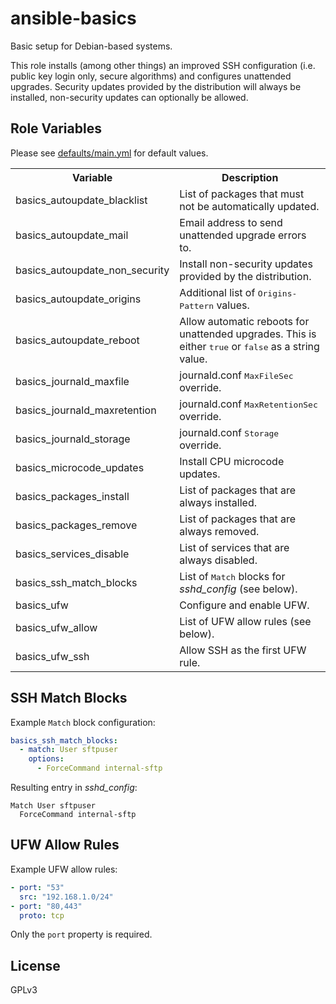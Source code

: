 ansible-basics
==============

Basic setup for Debian-based systems.

This role installs (among other things) an improved SSH configuration
(i.e. public key login only, secure algorithms) and configures unattended
upgrades. Security updates provided by the distribution will always be
installed, non-security updates can optionally be allowed.

Role Variables
--------------

Please see [defaults/main.yml](defaults/main.yml) for default values.

<table>
<tr>
  <th>Variable</th>
  <th>Description</th>
</tr>
<tr>
  <td>basics_autoupdate_blacklist</td>
  <td>List of packages that must not be automatically updated.</td>
</tr>
<tr>
  <td>basics_autoupdate_mail</td>
  <td>Email address to send unattended upgrade errors to.</td>
</tr>
<tr>
  <td>basics_autoupdate_non_security</td>
  <td>Install non-security updates provided by the distribution.</td>
</tr>
<tr>
  <td>basics_autoupdate_origins</td>
  <td>Additional list of <tt>Origins-Pattern</tt> values.</td>
</tr>
<tr>
  <td>basics_autoupdate_reboot</td>
  <td>
    Allow automatic reboots for unattended upgrades.
    This is either <tt>true</tt> or <tt>false</tt> as a string value.
  </td>
</tr>
<tr>
  <td>basics_journald_maxfile</td>
  <td>journald.conf <tt>MaxFileSec</tt> override.</td>
</tr>
<tr>
  <td>basics_journald_maxretention</td>
  <td>journald.conf <tt>MaxRetentionSec</tt> override.</td>
</tr>
<tr>
  <td>basics_journald_storage</td>
  <td>journald.conf <tt>Storage</tt> override.</td>
</tr>
<tr>
  <td>basics_microcode_updates</td>
  <td>Install CPU microcode updates.</td>
</tr>
<tr>
  <td>basics_packages_install</td>
  <td>List of packages that are always installed.</td>
</tr>
<tr>
  <td>basics_packages_remove</td>
  <td>List of packages that are always removed.</td>
</tr>
<tr>
  <td>basics_services_disable</td>
  <td>List of services that are always disabled.</td>
</tr>
<tr>
  <td>basics_ssh_match_blocks</td>
  <td>List of <tt>Match</tt> blocks for <i>sshd_config</i> (see below).</td>
</tr>
<tr>
  <td>basics_ufw</td>
  <td>Configure and enable UFW.</td>
</tr>
<tr>
  <td>basics_ufw_allow</td>
  <td>List of UFW allow rules (see below).</td>
</tr>
<tr>
  <td>basics_ufw_ssh</td>
  <td>Allow SSH as the first UFW rule.</td>
</tr>
</table>

SSH Match Blocks
----------------

Example `Match` block configuration:

```yaml
basics_ssh_match_blocks:
  - match: User sftpuser
    options:
      - ForceCommand internal-sftp
```

Resulting entry in *sshd_config*:

```
Match User sftpuser
  ForceCommand internal-sftp
```

UFW Allow Rules
---------------

Example UFW allow rules:

```yaml
- port: "53"
  src: "192.168.1.0/24"
- port: "80,443"
  proto: tcp
```

Only the `port` property is required.

License
-------

GPLv3
